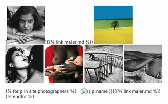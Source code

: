 
[![Vivian Maier](thumbs/vivian-maier-01-thumb.jpg)]({% link maier.md %})
[![Franco Fontana](thumbs/franco-fontana-01-thumb.jpg)](fontana.html)
[![Nobuyoshi Araki](thumbs/nobuyoshi-araki-01-thumb.jpg)](araki.html)
[![Oliviero Toscani](thumbs/oliviero-toscani-02-thumb.jpg)](toscani.html)
[![Henri Cartier-Bresson](thumbs/henri-cartier-bresson-02-thumb.jpg)](cartier-bresson.html)
[![Sebastiao Salgado](thumbs/sebastiao-salgado-01-thumb.jpg)](salgado.html)


{% for p in site.photographers %}
    [![{{ p.name }}](thumbs/{{p.thumb}})]({% link maier.md %})
{% endfor %}
